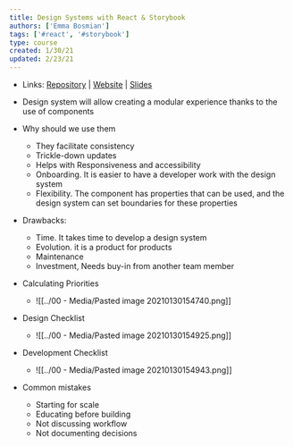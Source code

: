 ```yaml
---
title: Design Systems with React & Storybook
authors: ['Emma Bosmian']
tags: ['#react', '#storybook']
type: course
created: 1/30/21
updated: 2/23/21
---
```


- Links: [Repository](https://github.com/emmabostian/fem-design-systems) | [Website](https://fem-design-systems.netlify.com/) | [Slides](https://static.frontendmasters.com/resources/2020-03-12-design-systems-storybook/design-systems-formatted.pdf)

- Design system will allow creating a modular experience thanks to the use of components
- Why should we use them

  - They facilitate consistency
  - Trickle-down updates
  - Helps with Responsiveness and accessibility
  - Onboarding. It is easier to have a developer work with the design system
  - Flexibility. The component has properties that can be used, and the design system can set boundaries for these properties

- Drawbacks:
  - Time. It takes time to develop a design system
  - Evolution. it is a product for products
  - Maintenance
  - Investment, Needs buy-in from another team member
- Calculating Priorities
  - ![[../00 - Media/Pasted image 20210130154740.png]]
- Design Checklist
  - ![[../00 - Media/Pasted image 20210130154925.png]]
- Development Checklist
  - ![[../00 - Media/Pasted image 20210130154943.png]]
- Common mistakes
  - Starting for scale
  - Educating before building
  - Not discussing workflow
  - Not documenting decisions
